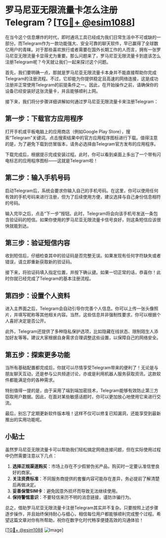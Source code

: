 # 罗马尼亚无限流量卡怎么注册Telegram？[[TG💪+ @esim1088](https://t.me/s/esim1088)]

在当今这个信息爆炸的时代，即时通讯工具已经成为我们日常生活中不可或缺的一部分。而Telegram作为一款功能强大、安全可靠的聊天软件，早已赢得了全球数亿用户的青睐。对于那些喜欢旅行或者需要在国外长期工作的人而言，拥有一张罗马尼亚无限流量卡显得尤为重要。那么问题来了，罗马尼亚无限流量卡到底该怎么注册Telegram呢？今天就让我们一起来探讨这个问题。

首先，我们要明确一点，那就是罗马尼亚无限流量卡本身并不能直接帮助你完成Telegram的注册流程。不过，它却能为你提供稳定且高速的网络连接，这是成功注册并正常使用Telegram的前提条件之一。因此，在开始操作之前，请确保你的设备已经安装好这张流量卡，并且能够顺利上网。

接下来，我们将分步骤详细讲解如何通过罗马尼亚无限流量卡来注册Telegram：

## 第一步：下载官方应用程序

打开手机或平板电脑上的应用商店（例如Google Play Store），搜索“Telegram”关键词。点击搜索结果中的官方应用程序图标进行下载。值得注意的是，为了避免下载到仿冒版本，请务必选择由Telegram官方发布的应用程序。

下载完成后，根据提示完成安装过程。此时，你可以看到桌面上多出了一个带有闪电标志的应用程序图标——这就是Telegram啦！

## 第二步：输入手机号码

启动Telegram后，系统会要求你输入自己的手机号码。在这里，你可以使用任何有效的手机号码来进行注册，但为了后续使用方便，建议选择与自己身份信息相符的号码。

输入完毕之后，点击“下一步”按钮。此时，Telegram将会向该手机号发送一条包含验证码的短信。如果你使用的罗马尼亚无限流量卡信号良好，则这条短信应该很快就能到达。

## 第三步：验证短信内容

收到短信后，仔细检查其中的验证码是否完整无误。如果发现有任何字符缺失或者错误，请立即重新获取新的验证码。

接下来，将验证码填入指定位置，并按下确认键。如果一切正常的话，恭喜你！此时你就已经完成了Telegram的基本注册流程。

## 第四步：设置个人资料

进入主界面之后，Telegram会自动引导你完善个人信息。你可以上传一张头像照片，并填写昵称等其他相关内容。当然，这些信息并非强制性要求，你可以根据个人喜好决定是否公开。

此外，Telegram还提供了多种隐私保护选项，比如隐藏在线状态、限制陌生人添加好友等等。建议大家根据自身需求合理调整这些设置，以保障自己的网络安全。

## 第五步：探索更多功能

当所有基础配置都完成后，你就可以尽情享受Telegram带来的便利了！无论是与朋友聊天互动，还是参与公共频道讨论，亦或是利用机器人服务获取资讯，这款软件都能满足你的各种需求。

特别值得一提的是，由于采用了端到端加密技术，Telegram能够有效防止第三方窃取用户数据。因此，在面对某些敏感话题时，你可以更加放心地使用它来进行交流。

最后，别忘了定期更新软件版本哦！这样不仅可以修复已知漏洞，还能享受到最新推出的实用功能呢。

## 小贴士

虽然罗马尼亚无限流量卡可以帮助我们轻松搞定网络连接问题，但在实际使用过程中仍然需要注意以下几点：

1. **选择正规渠道购买**：市场上存在不少假冒伪劣产品，购买时一定要认准信誉良好的商家。
2. **关注资费标准**：不同服务商提供的套餐内容可能存在差异，务必提前了解清楚后再做决定。
3. **妥善保管SIM卡**：避免因意外损坏而导致无法继续使用。
4. **保持警惕意识**：不要轻信来历不明的消息链接，谨防诈骗行为。

总之，借助罗马尼亚无限流量卡注册Telegram其实并不复杂。只要按照上述步骤逐步操作，并且始终保持耐心与细心，相信每位用户都能够顺利完成整个过程。希望这篇文章对你有所帮助，祝你在数字化时代畅享便捷高效的沟通体验！

[[TG💪+ @esim1088](https://t.me/s/esim1088) ![Image](https://i.postimg.cc/4NQfJmqS/Snipaste-2025-05-13-00-14-12.png)]